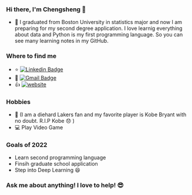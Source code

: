 ### Hi there, I'm Chengsheng 👋 
* 🌱  I graduated from Boston University in statistics major and now I am preparing for my second degree application. I love learnig everything about data and Python is my first programming language. So you can see many learning notes in my GitHub. 
 ### Where to find me 
  * :star:    [![Linkedin Badge](https://img.shields.io/badge/-ChengshengDeng-blue?style=flat-square&logo=Linkedin&logoColor=white&link=https://www.linkedin.com/in/ChengshengDeng/)](https://linkedin.com/in/ChengshengDeng) 
  * :e-mail:  [![Gmail Badge](https://img.shields.io/badge/-dylandeng1997@gmail.com-c14438?style=flat-square&logo=Gmail&logoColor=white&link=mailto:dylanden@bu.edu)](mailto:dylanden@bu.edu) 
  * :+1:     [![website](https://img.shields.io/badge/https://dengchengsheng.netlify.com/-3693F3?style=flat-square&logo=icloud&logoColor=white)](https://dengchengsheng.netlify.com/) 
  ### Hobbies 
  *  :basketball: (I am a diehard Lakers fan and my favorite player is Kobe Bryant with no doubt. R.I.P Kobe :disappointed: ) 
  *  :computer:   Play Video Game  
  ### Goals of 2022 
  * Learn second programming language  
  * Finsih graduate school application 
  * Step into Deep Learning :laughing:
  ### Ask me about anything! I love to help! :sunglasses:  
